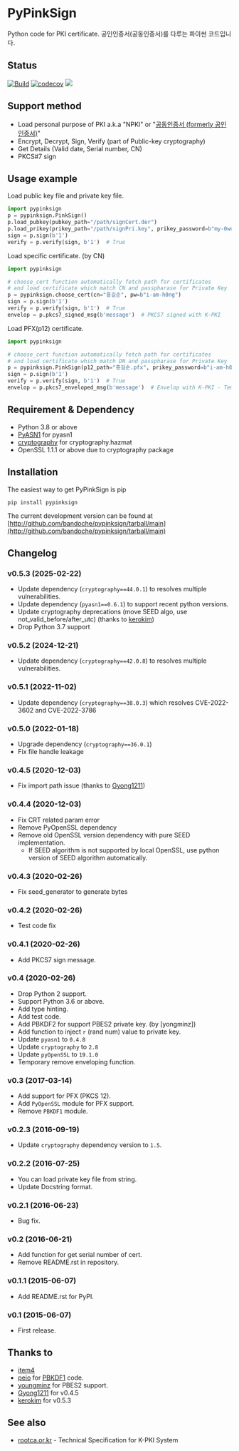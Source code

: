 # PyPinkSign
Python code for PKI certificate. 공인인증서(공동인증서)를 다루는 파이썬 코드입니다.

## Status
[![Build](https://github.com/bandoche/PyPinkSign/actions/workflows/python-package.yml/badge.svg)](https://circleci.com/gh/bandoche/PyPinkSign) [![codecov](https://codecov.io/gh/bandoche/PyPinkSign/branch/master/graph/badge.svg)](https://codecov.io/gh/bandoche/PyPinkSign) [![](https://dcbadge.limes.pink/api/server/https://discord.gg/9HGAzAzBg3?style=plastic)](https://discord.gg/9HGAzAzBg3)

## Support method
- Load personal purpose of PKI a.k.a "NPKI" or "[공동인증서 (formerly 공인인증서)](http://www.rootca.or.kr/kor/accredited/accredited03_05.jsp)"
- Encrypt, Decrypt, Sign, Verify (part of Public-key cryptography)
- Get Details (Valid date, Serial number, CN)
- PKCS#7 sign

## Usage example

Load public key file and private key file.

```python
import pypinksign
p = pypinksign.PinkSign()
p.load_pubkey(pubkey_path="/path/signCert.der")
p.load_prikey(prikey_path="/path/signPri.key", prikey_password=b"my-0wn-S3cret")
sign = p.sign(b'1') 
verify = p.verify(sign, b'1')  # True
```

Load specific certificate. (by CN)

```python
import pypinksign

# choose_cert function automatically fetch path for certificates
# and load certificate which match CN and passpharase for Private Key
p = pypinksign.choose_cert(cn="홍길순", pw=b"i-am-h0ng")
sign = p.sign(b'1') 
verify = p.verify(sign, b'1')  # True
envelop = p.pkcs7_signed_msg(b'message')  # PKCS7 signed with K-PKI
```

Load PFX(p12) certificate.

```python
import pypinksign

# choose_cert function automatically fetch path for certificates
# and load certificate which match DN and passpharase for Private Key
p = pypinksign.PinkSign(p12_path="홍길순.pfx", prikey_password=b"i-am-h0ng")
sign = p.sign(b'1') 
verify = p.verify(sign, b'1')  # True
envelop = p.pkcs7_enveloped_msg(b'message')  # Envelop with K-PKI - Temporary removed
```


## Requirement & Dependency
- Python 3.8 or above
- [PyASN1](http://pyasn1.sourceforge.net) for pyasn1
- [cryptography](https://cryptography.io/en/latest/) for cryptography.hazmat
- OpenSSL 1.1.1 or above due to cryptography package

## Installation

The easiest way to get PyPinkSign is pip

	pip install pypinksign

The current development version can be found at 
[http://github.com/bandoche/pypinksign/tarball/main](http://github.com/bandoche/pypinksign/tarball/main)



## Changelog

### v0.5.3 (2025-02-22)
- Update dependency (`cryptography==44.0.1`) to resolves multiple vulnerabilities.
- Update dependency (`pyasn1==0.6.1`) to support recent python versions.
- Update cryptography deprecations (move SEED algo, use not_valid_before/after_utc) (thanks to [kerokim](https://github.com/kerokim))
- Drop Python 3.7 support 

### v0.5.2 (2024-12-21)
- Update dependency (`cryptography==42.0.8`) to resolves multiple vulnerabilities.

### v0.5.1 (2022-11-02)
- Update dependency (`cryptography==38.0.3`) which resolves CVE-2022-3602 and CVE-2022-3786

### v0.5.0 (2022-01-18)
- Upgrade dependency (`cryptography==36.0.1`)
- Fix file handle leakage

### v0.4.5 (2020-12-03)
- Fix import path issue (thanks to [Gyong1211](https://github.com/Gyong1211))

### v0.4.4 (2020-12-03)
- Fix CRT related param error
- Remove PyOpenSSL dependency
- Remove old OpenSSL version dependency with pure SEED implementation.
  - If SEED algorithm is not supported by local OpenSSL, use python version of SEED algorithm automatically.

### v0.4.3 (2020-02-26)
- Fix seed_generator to generate bytes 

### v0.4.2 (2020-02-26)
- Test code fix

### v0.4.1 (2020-02-26)
- Add PKCS7 sign message.

### v0.4 (2020-02-26)
- Drop Python 2 support. 
- Support Python 3.6 or above.
- Add type hinting.
- Add test code.
- Add PBKDF2 for support PBES2 private key. (by [yongminz])
- Add function to inject `r` (rand num) value to private key. 
- Update `pyasn1` to `0.4.8`
- Update `cryptography` to `2.8`
- Update `pyOpenSSL` to `19.1.0`
- Temporary remove enveloping function.

### v0.3 (2017-03-14)
- Add support for PFX (PKCS 12).
- Add `PyOpenSSL` module for PFX support.
- Remove `PBKDF1` module.

### v0.2.3 (2016-09-19)
- Update `cryptography` dependency version to `1.5`.

### v0.2.2 (2016-07-25)
- You can load private key file from string.
- Update Docstring format.

### v0.2.1 (2016-06-23)
- Bug fix.

### v0.2 (2016-06-21)
- Add function for get serial number of cert.
- Remove README.rst in repository. 

### v0.1.1 (2015-06-07)
- Add README.rst for PyPI.

### v0.1 (2015-06-07)
- First release.

## Thanks to
- [item4](https://github.com/item4)
- [peio](https://github.com/peio) for [PBKDF1](https://github.com/peio/PBKDF/) code.
- [youngminz](https://github.com/youngminz) for PBES2 support.
- [Gyong1211](https://github.com/Gyong1211) for v0.4.5
- [kerokim](https://github.com/kerokim) for v0.5.3

## See also
- [rootca.or.kr](http://rootca.or.kr/kor/standard/standard01A.jsp) - Technical Specification for K-PKI System
